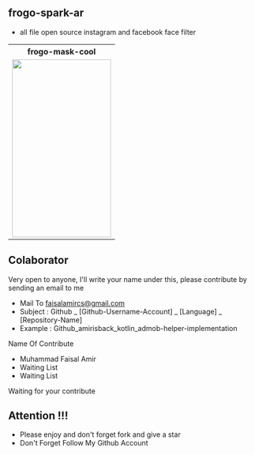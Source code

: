 ## frogo-spark-ar
- all file open source instagram and facebook face filter

<table>
  <tr>
    <th>frogo-mask-cool</th>
  </tr>
  <tr>
    <td><img width="200px" height="360px" src="frogo-mask/result.gif"></td>
  </tr>
</table>

## Colaborator
Very open to anyone, I'll write your name under this, please contribute by sending an email to me

- Mail To faisalamircs@gmail.com
- Subject : Github _ [Github-Username-Account] _ [Language] _ [Repository-Name]
- Example : Github_amirisback_kotlin_admob-helper-implementation

Name Of Contribute
- Muhammad Faisal Amir
- Waiting List
- Waiting List

Waiting for your contribute

## Attention !!!
- Please enjoy and don't forget fork and give a star
- Don't Forget Follow My Github Account
